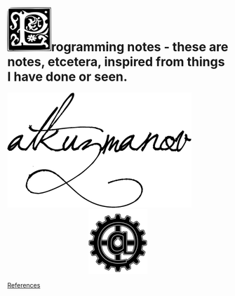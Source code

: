 # <img src="resources/images/1197118465618962200ryanlerch_Decorative_Letter_Set_17.svg.hi.png" alt="P" width="100" height="100"/>rogramming notes - these are notes, etcetera, inspired from things I have done or seen.

<!--Programming notes - these are notes, etcetera, inspired from things I have done or seen.-->

<div style="text-align:left">
    <img src="resources/images/atkuzmanov-pretty.png" alt="atkuzmanov"/>
</div>

<div style="text-align:center">
    <img src="resources/images/atcog.png" alt="atcog"/>
</div>

[References](resources/programming-notes-main-page-references.md)
